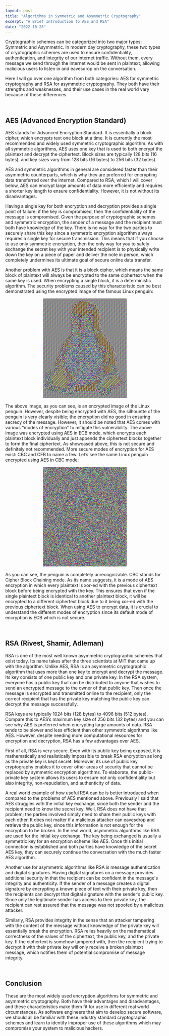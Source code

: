 ```yaml
---
layout: post
title: "Algorithms in Symmetric and Asymmetric Cryptography"
excerpt: "A Brief Introduction to AES and RSA"
date: "2022-10-28"
---
```


Cryptographic schemes can be categorized into two major types: Symmetric and Asymmetric. In modern day cryptography, these two types of cryptographic schemes are used to ensure confidentiality, authentication, and integrity of our internet traffic. Without them, every message we send through the internet would be sent in plaintext, allowing malicious users to listen in and eavesdrop on the conversation.

Here I will go over one algorithm from both categories: AES for symmetric cryptography and RSA for asymmetric cryptography. They both have their strengths and weaknesses, and their use cases in the real world vary because of these differences.

&nbsp;
## AES (Advanced Encryption Standard)

AES stands for Advanced Encryption Standard. It is essentially a block cipher, which encrypts text one block at a time. It is currently the most recommended and widely used symmetric cryptographic algorithm. As with all symmetric algorithms, AES uses one key that is used to both encrypt the plaintext and decrypt the ciphertext. Block sizes are typically 128 bits (16 bytes), and key sizes vary from 128 bits (16 bytes) to 256 bits (32 bytes).

AES and symmetric algorithms in general are considered faster than their asymmetric counterparts, which is why they are preferred for encrypting data transferred over the internet. Compared to RSA, which I will cover below, AES can encrypt large amounts of data more efficiently and requires a shorter key length to ensure confidentiality. However, it is not without its disadvantages.

Having a single key for both encryption and decryption provides a single point of failure; if the key is compromised, then the confidentiality of the message is compromised. Given the purpose of cryptographic schemes and symmetric encryption, the sender of a message and the recipient must both have knowledge of the key. There is no way for the two parties to securely share this key since a symmetric encryption algorithm always requires a single key for secure transmission. This means that if you choose to use only symmetric encryption, then the only way for you to safely exchange the secret key with your intended recipient is to physically write down the key on a piece of paper and deliver the note in person, which completely undermines its ultimate goal of secure online data transfer.

Another problem with AES is that it is a block cipher, which means the same block of plaintext will always be encrypted to the same ciphertext when the same key is used. When encrypting a single block, it is a deterministic algorithm. The security problems caused by this characteristic can be best demonstrated using the encrypted image of the famous Linux penguin:

<p align="center">
	<img src="/assets/images/Penguins/ecb_penguin.png" />
</p>

The above image, as you can see, is an encrypted image of the Linux penguin. However, despite being encrypted with AES, the silhouette of the penguin is very clearly visible; the encryption did no good in ensuring secrecy of the message. However, it should be noted that AES comes with various “modes of encryption” to mitigate this vulnerability. The above image was encrypted using AES in ECB mode, which encrypts each plaintext block individually and just appends the ciphertext blocks together to form the final ciphertext. As showcased above, this is not secure and definitely not recommended. More secure modes of encryption for AES exist: CBC and CFB to name a few. Let’s see the same Linux penguin encrypted using AES in CBC mode:

<p align="center">
	<img src="/assets/images/Penguins/cbc_penguin.png" />
</p>

As you can see, the penguin is completely unrecognizable. CBC stands for Cipher Block Chaining mode. As its name suggests, it is a mode of AES encryption in which every plaintext is xor-ed with the previous ciphertext block before being encrypted with the key. This ensures that even if the single plaintext block is identical to another plaintext block, it will be encrypted to a different ciphertext block due to it being xor-ed with the previous ciphertext block. When using AES to encrypt data, it is crucial to understand the different modes of encryption since its default mode of encryption is ECB which is not secure.

&nbsp;
## RSA (Rivest, Shamir, Adleman)

RSA is one of the most well known asymmetric cryptographic schemes that exist today. Its name takes after the three scientists at MIT that came up with the algorithm. Unlike AES, RSA is an asymmetric cryptographic algorithm that uses more than one key to encrypt and decrypt the message. Its key consists of one public key and one private key. In the RSA system, everyone has a public key that can be distributed to anyone that wishes to send an encrypted message to the owner of that public key. Then once the message is encrypted and transmitted online to the recipient, only the correct recipient that has the private key matching the public key can decrypt the message successfully.

RSA keys are typically 1024 bits (128 bytes) to 4096 bits (512 bytes). Compare this to AES’s maximum key size of 256 bits (32 bytes) and you can see why AES is preferred when encrypting large amounts of data. RSA tends to be slower and less efficient than other symmetric algorithms like AES. However, despite needing more computational resources for encryption and decryption, RSA has a few advantages over AES.

First of all, RSA is very secure. Even with its public key being exposed, it is mathematically and realistically impossible to break RSA encryption as long as the private key is kept secret. Moreover, its use of public key cryptography enables it to cover other areas of security that cannot be replaced by symmetric encryption algorithms. To elaborate, the public-private key system allows its users to ensure not only confidentiality but also integrity, non-repudiation, and authenticity of data.

A real world example of how useful RSA can be is better introduced when compared to the problems of AES mentioned above. Previously I said that AES struggles with the initial key exchange, since both the sender and the recipient need to know the secret key. Well, RSA does not have that problem; the parties involved simply need to share their public keys with each other. It does not matter if a malicious attacker can eavesdrop and retrieve the public key, since this information is not enough for the encryption to be broken. In the real world, asymmetric algorithms like RSA are used for the initial key exchange. The key being exchanged is usually a symmetric key for an encryption scheme like AES. Once this initial connection is established and both parties have knowledge of the secret AES key, they can securely continue the conversation with the much faster AES algorithm.

Another use for asymmetric algorithms like RSA is message authentication and digital signatures. Having digital signatures on a message provides additional security in that the recipient can be confident in the message's integrity and authenticity. If the sender of a message creates a digital signature by encrypting a known piece of text with their private key, then the recipients can decrypt that digital signature with the sender’s public key. Since only the legitimate sender has access to their private key, the recipient can rest assured that the message was not spoofed by a malicious attacker.

Similarly, RSA provides integrity in the sense that an attacker tampering with the content of the message without knowledge of the private key will essentially break the encryption. RSA relies heavily on the mathematical correctness of the values of the ciphertext, the public key, and the private key. If the ciphertext is somehow tampered with, then the recipient trying to decrypt it with their private key will only receive a broken plaintext message, which notifies them of potential compromise of message integrity.

&nbsp;
## Conclusion

These are the most widely used encryption algorithms for symmetric and asymmetric cryptography. Both have their advantages and disadvantages, and these characteristics make them fit for use in different real world circumstances. As software engineers that aim to develop secure software, we should all be familiar with these industry standard cryptographic schemes and learn to identify improper use of these algorithms which may compromise your system to malicious hackers.
